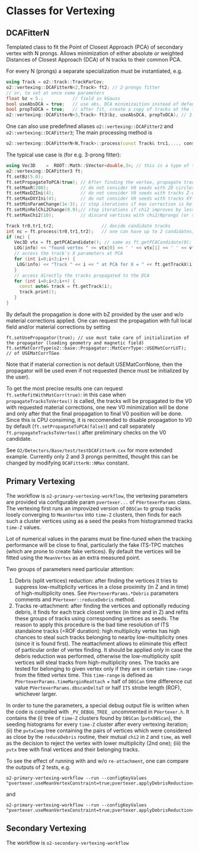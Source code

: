 <!-- doxy
\page refDetectorsVertexing Detectors Vertexing
/doxy -->

# Classes for Vertexing

## DCAFitterN

Templated class to fit the Point of Closest Approach (PCA) of secondary vertex with N prongs. Allows minimization of either absolute or weighted Distances of Closest Approach (DCA) of N tracks to their common PCA.

For every N (prongs) a separate specialization must be instantiated, e.g.
```cpp
using Track = o2::track::TrackParCov;
o2::vertexing::DCAFitterN<2,Track> ft2; // 2-prongs fitter
// or, to set at once some parameters
float bz = 5.;           // field in kGauss
bool useAbsDCA = true;   // use abs. DCA minimizaition instead of default weighted
bool propToDCA = true;   // after fit, create a copy of tracks at the found PCA
o2::vertexing::DCAFitterN<3,Track> ft3(bz, useAbsDCA, propToDCA); // 3-prongs fitter
```
One can also use predefined aliases ``o2::vertexing::DCAFitter2`` and ``o2::vertexing::DCAFitter3``;
The main processing method is
```cpp
o2::vertexing::DCAFitterN<N,Track>::process(const Track& trc1,..., cons Track& trcN);
```

The typical use case is (for e.g. 3-prong fitter):
```cpp
using Vec3D    =  ROOT::Math::SVector<double,3>; // this is a type of the fitted vertex
o2::vertexing::DCAFitter3 ft;
ft.setBz(5.0);
ft.setPropagateToPCA(true); // After finding the vertex, propagate tracks to the DCA. This is default anyway
ft.setMaxR(200);            // do not consider V0 seeds with 2D circles crossing above this R. This is default anyway
ft.setMaxDZIni(4);          // do not consider V0 seeds with tracks Z-distance exceeding this. This is default anyway
ft.setMaxDXYIni(4);         // do not consider V0 seeds with tracks XY-distance exceeding this. This is default anyway
ft.setMinParamChange(1e-3); // stop iterations if max correction is below this value. This is default anyway
ft.setMinRelChi2Change(0.9);// stop iterations if chi2 improves by less that this factor
ft.setMaxChi2(10);          // discard vertices with chi2/Nprongs (or sum{DCAi^2}/Nprongs for abs. distance minimization)

Track tr0,tr1,tr2;                  // decide candidate tracks
int nc = ft.process(tr0,tr1,tr2);   // one can have up to 2 candidates, though the 2nd (if any) will have worse quality
if (nc) {
   Vec3D vtx = ft.getPCACandidate(); // same as ft.getPCACandidate(0);
   LOG(info) << "found vertex " << vtx[0] << ' ' << vtx[1] << ' ' << vtx[2];
   // access the track's X parameters at PCA
   for (int i=0;i<3;i++) {
    LOG(info) << "Track " << i << " at PCA for X = " << ft.getTrackX(i);
   }
   // access directly the tracks propagated to the DCA
   for (int i=0;i<3;i++) {
     const auto& track = ft.getTrack(i);
     track.print();
   }
}
```

By default the propagation is done with bZ provided by the user and w/o material corrections applied.
One can request the propagation with full local field and/or material corrections by setting
```
ft.setUsePropagator(true); // use must take care of initialization of the propagator (loading geometry and magnetic field)
ft.setMatCorrType(o2::base::Propagator::MatCorrType::USEMatCorrLUT); // of USEMatCorrTGeo
```

Note that if material correction is not default USEMatCorrNone, then the propagator will be used even if not requested (hence must be initialized by the user).

To get the most precise results one can request `ft.setRefitWithMatCorr(true)`: in this case when `propagateTracksToVertex()` is called, the tracks will be propagated
to the V0 with requested material corrections, one new V0 minimization will be done and only after that the final propagation to final V0 position will be done.
Since this is CPU consiming, it is reccomended to disable propagation to V0 by default (`ft.setPropagateToPCA(false)`) and call separately `ft.propagateTracksToVertex()`
after preliminary checks on the V0 candidate.


See ``O2/Detectors/Base/test/testDCAFitterN.cxx`` for more extended example.
Currently only 2 and 3 prongs permitted, thought this can be changed by modifying ``DCAFitterN::NMax`` constant.

## Primary Vertexing

The workflow is `o2-primary-vertexing-workflow`, the vertexing parameters are provided via configurable param `pvertexer...` of `PVertexerParams` class. The vertexing first runs an improvized version of `DBSCan` to group tracks losely converging to `MeanVertex` into `time-Z` clusters, then finds for each such a cluster vertices using as a seed the peaks from histogrammed tracks `time-Z` values.

Lot of numerical values in the params must be fine-tuned when the tracking performance will be close to final, particularly the fake ITS-TPC matches (which are prone to create fake vertices).
By default the vertices will be fitted using the `MeanVertex` as an extra measured point.

Two groups of parameters need particular attention:

1) Debris (split vertices) reduction: after finding the vertices it tries to suppress low-multiplicity vertices in a close proximity (in Z and in time) of high-multiplicity ones. See `PVertexerParams.*Debris` parameters comments and `PVertexer::reduceDebris` method.
2) Tracks re-attachment: after finding the vertices and optionally reducing debris, it finds for each track closest vertex (in time and in Z) and refits these groups of tracks using corresponding vertices as seeds. The reason to apply this procedure is the bad time resolution of ITS standalone tracks (=ROF duration): high multiplicity vertex has high chances to steal such tracks belonging to nearby low-multiplicity ones (since it is found first). The reattachment allows to eliminate this effect of particular order of vertex finding.
It should be applied *only* in case the debris reduction was performed, otherwise the low-multiplicity split vertices will steal tracks from high-multiplicity ones. The tracks are tested for belonging to given vertex only if they are in certain `time-range` from the fitted vertex time. This `time-range` is defined as `PVertexerParams.timeMarginReattach` + half of `DBSCan` time difference cut value
`PVertexerParams.dbscanDeltaT` or half `ITS` strobe length (ROF), whichever larger.

In order to tune the parameters, a special debug output file is written when the code is compiled with `_PV_DEBUG_TREE_` uncommented in `PVertexer.h`. It contains the (i) tree of `time-Z` clusters found by `DBSCan` (`pvtxDBScan`), the seeding histograms for every `time-Z` cluster after every vertexing iteration; (ii) the `pvtxComp` tree containing the pairs of vertices which were considered as close by the `reduceDebris` routine, their mutual `chi2` in `Z` and `time`, as well as the decision to reject the vertex with lower multiplicity (2nd one);
(iii) the `pvtx` tree with final vertices and their belonging tracks.

To see the effect of running with and w/o `re-attachment`, one can compare the outputs of 2 tests, e.g.
````
o2-primary-vertexing-workflow --run --configKeyValues "pvertexer.useMeanVertexConstraint=true;pvertexer.applyDebrisReduction=true;pvertexer.applyReattachment=false"
````
and
````
o2-primary-vertexing-workflow --run --configKeyValues "pvertexer.useMeanVertexConstraint=true;pvertexer.applyDebrisReduction=true;pvertexer.applyReattachment=true"
````

## Secondary Vertexing

The workflow is `o2-secondary-vertexing-workflow`
